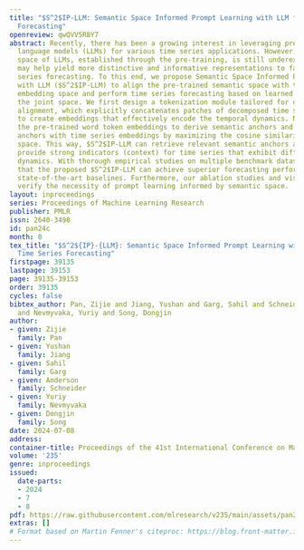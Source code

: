 ```yaml
---
title: "$S^2$IP-LLM: Semantic Space Informed Prompt Learning with LLM for Time Series
  Forecasting"
openreview: qwQVV5R8Y7
abstract: Recently, there has been a growing interest in leveraging pre-trained large
  language models (LLMs) for various time series applications. However, the semantic
  space of LLMs, established through the pre-training, is still underexplored and
  may help yield more distinctive and informative representations to facilitate time
  series forecasting. To this end, we propose Semantic Space Informed Prompt learning
  with LLM ($S^2$IP-LLM) to align the pre-trained semantic space with time series
  embedding space and perform time series forecasting based on learned prompts from
  the joint space. We first design a tokenization module tailored for cross-modality
  alignment, which explicitly concatenates patches of decomposed time series components
  to create embeddings that effectively encode the temporal dynamics. Next, we leverage
  the pre-trained word token embeddings to derive semantic anchors and align selected
  anchors with time series embeddings by maximizing the cosine similarity in the joint
  space. This way, $S^2$IP-LLM can retrieve relevant semantic anchors as prompts to
  provide strong indicators (context) for time series that exhibit different temporal
  dynamics. With thorough empirical studies on multiple benchmark datasets, we demonstrate
  that the proposed $S^2$IP-LLM can achieve superior forecasting performance over
  state-of-the-art baselines. Furthermore, our ablation studies and visualizations
  verify the necessity of prompt learning informed by semantic space.
layout: inproceedings
series: Proceedings of Machine Learning Research
publisher: PMLR
issn: 2640-3498
id: pan24c
month: 0
tex_title: "$S^2${IP}-{LLM}: Semantic Space Informed Prompt Learning with {LLM} for
  Time Series Forecasting"
firstpage: 39135
lastpage: 39153
page: 39135-39153
order: 39135
cycles: false
bibtex_author: Pan, Zijie and Jiang, Yushan and Garg, Sahil and Schneider, Anderson
  and Nevmyvaka, Yuriy and Song, Dongjin
author:
- given: Zijie
  family: Pan
- given: Yushan
  family: Jiang
- given: Sahil
  family: Garg
- given: Anderson
  family: Schneider
- given: Yuriy
  family: Nevmyvaka
- given: Dongjin
  family: Song
date: 2024-07-08
address:
container-title: Proceedings of the 41st International Conference on Machine Learning
volume: '235'
genre: inproceedings
issued:
  date-parts:
  - 2024
  - 7
  - 8
pdf: https://raw.githubusercontent.com/mlresearch/v235/main/assets/pan24c/pan24c.pdf
extras: []
# Format based on Martin Fenner's citeproc: https://blog.front-matter.io/posts/citeproc-yaml-for-bibliographies/
---
```

